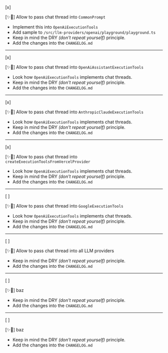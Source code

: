 [x]

[✨🧇] Allow to pass chat thread into `CommonPrompt`

-   Implement this into `OpenAiExecutionTools`
-   Add sample to `/src/llm-providers/openai/playground/playground.ts`
-   Keep in mind the DRY _(don't repeat yourself)_ principle.
-   Add the changes into the `CHANGELOG.md`

---

[x]

[✨🧇] Allow to pass chat thread into `OpenAiAssistantExecutionTools`

-   Look how `OpenAiExecutionTools` implements chat threads.
-   Keep in mind the DRY _(don't repeat yourself)_ principle.
-   Add the changes into the `CHANGELOG.md`

---

[x]

[✨🧇] Allow to pass chat thread into `AnthropicClaudeExecutionTools`

-   Look how `OpenAiExecutionTools` implements chat threads.
-   Keep in mind the DRY _(don't repeat yourself)_ principle.
-   Add the changes into the `CHANGELOG.md`

---

[x]

[✨🧇] Allow to pass chat thread into `createExecutionToolsFromVercelProvider`

-   Look how `OpenAiExecutionTools` implements chat threads.
-   Keep in mind the DRY _(don't repeat yourself)_ principle.
-   Add the changes into the `CHANGELOG.md`

---

[ ]

[✨🧇] Allow to pass chat thread into `GoogleExecutionTools`

-   Look how `OpenAiExecutionTools` implements chat threads.
-   Keep in mind the DRY _(don't repeat yourself)_ principle.
-   Add the changes into the `CHANGELOG.md`

---

[ ]

[✨🧇] Allow to pass chat thread into all LLM providers

-   Keep in mind the DRY _(don't repeat yourself)_ principle.
-   Add the changes into the `CHANGELOG.md`

---

[ ]

[✨🧇] baz

-   Keep in mind the DRY _(don't repeat yourself)_ principle.
-   Add the changes into the `CHANGELOG.md`

---

[ ]

[✨🧇] baz

-   Keep in mind the DRY _(don't repeat yourself)_ principle.
-   Add the changes into the `CHANGELOG.md`
